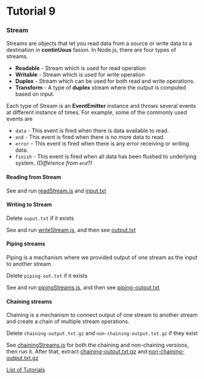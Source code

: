 # Tutorial 9

### Stream

Streams are objects that let you read data from a source or write data to a destination in **continUous** fasion. In Node.js, there are four types of streams.

* **Readable** - Stream which is used for read operation
* **Writable** - Stream which is used for write operation
* **Duplex** - Stream which can be used for both read and write operations.
* **Transform** - A type of **duplex** stream where the output is computed based on input.

Each type of Stream is an **EventEmitter** instance and throws several events at different instance of times. For example, some of the commonly used events are

* `data` - This event is fired when there is data available to read.
* `end` - This event is fired when there is no more data to read.
* `error` - This event is fired when there is any error receiving or writing data.
* `finish` - This event is fired when all data has been flushed to underlying system. *(Difference from `end`?)*

#### Reading from Stream

See and run [readStream.js](readStream.js) and [input.txt](input.txt)

#### Writing to Stream

Delete `ouput.txt` if it exists

See and run [writeStream.js](writeStream.js), and then see [output.txt](output.txt)

#### Piping streams

Piping is a mechanism where we provided output of one stream as the input to another stream.

Delete `piping-out.txt` if it exists

See and run [pipingStreams.js](pipingStreams.js), and then see [piping-output.txt](piping-output.txt)

#### Chaining streams

Chaining is a mechanism to connect output of one stream to another stream and create a chain of multiple stream operations.

Delete `chaining-output.txt.gz` and `non-chaining-output.txt.gz` if they exist

See [chainingStreams.js](chainingStreams.js) for both the chaining and non-chaining versions, then run it. After that, extract [chaining-output.txt.gz](chaining-output.txt.gz) and [non-chaining-output.txt.gz](non-chaining-output.txt.gz)

[List of Tutorials](https://github.com/shane030716/node-js#list-of-tutorials)